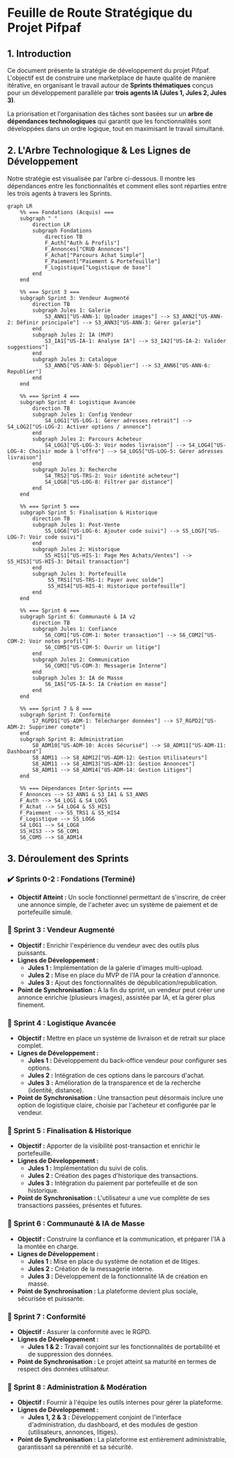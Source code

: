 # Feuille de Route Stratégique du Projet Pifpaf

## 1. Introduction
Ce document présente la stratégie de développement du projet Pifpaf. L'objectif est de construire une marketplace de haute qualité de manière itérative, en organisant le travail autour de **Sprints thématiques** conçus pour un développement parallèle par **trois agents IA (Jules 1, Jules 2, Jules 3)**.

La priorisation et l'organisation des tâches sont basées sur un **arbre de dépendances technologiques** qui garantit que les fonctionnalités sont développées dans un ordre logique, tout en maximisant le travail simultané.

## 2. L'Arbre Technologique & Les Lignes de Développement
Notre stratégie est visualisée par l'arbre ci-dessous. Il montre les dépendances entre les fonctionnalités et comment elles sont réparties entre les trois agents à travers les Sprints.

```mermaid
graph LR
    %% === Fondations (Acquis) ===
    subgraph " "
        direction LR
        subgraph Fondations
            direction TB
            F_Auth["Auth & Profils"]
            F_Annonces["CRUD Annonces"]
            F_Achat["Parcours Achat Simple"]
            F_Paiement["Paiement & Portefeuille"]
            F_Logistique["Logistique de base"]
        end
    end

    %% === Sprint 3 ===
    subgraph Sprint 3: Vendeur Augmenté
        direction TB
        subgraph Jules 1: Galerie
            S3_ANN1["US-ANN-1: Uploader images"] --> S3_ANN2["US-ANN-2: Définir principale"] --> S3_ANN3["US-ANN-3: Gérer galerie"]
        end
        subgraph Jules 2: IA (MVP)
            S3_IA1["US-IA-1: Analyse IA"] --> S3_IA2["US-IA-2: Valider suggestions"]
        end
        subgraph Jules 3: Catalogue
            S3_ANN5["US-ANN-5: Dépublier"] --> S3_ANN6["US-ANN-6: Republier"]
        end
    end

    %% === Sprint 4 ===
    subgraph Sprint 4: Logistique Avancée
        direction TB
        subgraph Jules 1: Config Vendeur
            S4_LOG1["US-LOG-1: Gérer adresses retrait"] --> S4_LOG2["US-LOG-2: Activer options / annonce"]
        end
        subgraph Jules 2: Parcours Acheteur
            S4_LOG3["US-LOG-3: Voir modes livraison"] --> S4_LOG4["US-LOG-4: Choisir mode à l'offre"] --> S4_LOG5["US-LOG-5: Gérer adresses livraison"]
        end
        subgraph Jules 3: Recherche
            S4_TRS2["US-TRS-2: Voir identité acheteur"]
            S4_LOG8["US-LOG-8: Filtrer par distance"]
        end
    end

    %% === Sprint 5 ===
    subgraph Sprint 5: Finalisation & Historique
        direction TB
        subgraph Jules 1: Post-Vente
            S5_LOG6["US-LOG-6: Ajouter code suivi"] --> S5_LOG7["US-LOG-7: Voir code suivi"]
        end
        subgraph Jules 2: Historique
            S5_HIS1["US-HIS-1: Page Mes Achats/Ventes"] --> S5_HIS3["US-HIS-3: Détail transaction"]
        end
        subgraph Jules 3: Portefeuille
             S5_TRS1["US-TRS-1: Payer avec solde"]
             S5_HIS4["US-HIS-4: Historique portefeuille"]
        end
    end

    %% === Sprint 6 ===
    subgraph Sprint 6: Communauté & IA v2
        direction TB
        subgraph Jules 1: Confiance
            S6_COM1["US-COM-1: Noter transaction"] --> S6_COM2["US-COM-2: Voir notes profil"]
            S6_COM5["US-COM-5: Ouvrir un litige"]
        end
        subgraph Jules 2: Communication
            S6_COM3["US-COM-3: Messagerie Interne"]
        end
        subgraph Jules 3: IA de Masse
            S6_IA5["US-IA-5: IA Création en masse"]
        end
    end

    %% === Sprint 7 & 8 ===
    subgraph Sprint 7: Conformité
        S7_RGPD1["US-ADM-1: Télécharger données"] --> S7_RGPD2["US-ADM-2: Supprimer compte"]
    end
    subgraph Sprint 8: Administration
        S8_ADM10["US-ADM-10: Accès Sécurisé"] --> S8_ADM11["US-ADM-11: Dashboard"]
        S8_ADM11 --> S8_ADM12["US-ADM-12: Gestion Utilisateurs"]
        S8_ADM11 --> S8_ADM13["US-ADM-13: Gestion Annonces"]
        S8_ADM11 --> S8_ADM14["US-ADM-14: Gestion Litiges"]
    end

    %% === Dépendances Inter-Sprints ===
    F_Annonces --> S3_ANN1 & S3_IA1 & S3_ANN5
    F_Auth --> S4_LOG1 & S4_LOG5
    F_Achat --> S4_LOG4 & S5_HIS1
    F_Paiement --> S5_TRS1 & S5_HIS4
    F_Logistique --> S5_LOG6
    S4_LOG1 --> S4_LOG8
    S5_HIS3 --> S6_COM1
    S6_COM5 --> S8_ADM14
```

## 3. Déroulement des Sprints

### ✔️ Sprints 0-2 : Fondations (Terminé)
- **Objectif Atteint :** Un socle fonctionnel permettant de s'inscrire, de créer une annonce simple, de l'acheter avec un système de paiement et de portefeuille simulé.

### 🚀 Sprint 3 : Vendeur Augmenté
- **Objectif :** Enrichir l'expérience du vendeur avec des outils plus puissants.
- **Lignes de Développement :**
  - **Jules 1 :** Implémentation de la galerie d'images multi-upload.
  - **Jules 2 :** Mise en place du MVP de l'IA pour la création d'annonce.
  - **Jules 3 :** Ajout des fonctionnalités de dépublication/republication.
- **Point de Synchronisation :** À la fin du sprint, un vendeur peut créer une annonce enrichie (plusieurs images), assistée par IA, et la gérer plus finement.

### 🚀 Sprint 4 : Logistique Avancée
- **Objectif :** Mettre en place un système de livraison et de retrait sur place complet.
- **Lignes de Développement :**
  - **Jules 1 :** Développement du back-office vendeur pour configurer ses options.
  - **Jules 2 :** Intégration de ces options dans le parcours d'achat.
  - **Jules 3 :** Amélioration de la transparence et de la recherche (identité, distance).
- **Point de Synchronisation :** Une transaction peut désormais inclure une option de logistique claire, choisie par l'acheteur et configurée par le vendeur.

### 🚀 Sprint 5 : Finalisation & Historique
- **Objectif :** Apporter de la visibilité post-transaction et enrichir le portefeuille.
- **Lignes de Développement :**
  - **Jules 1 :** Implémentation du suivi de colis.
  - **Jules 2 :** Création des pages d'historique des transactions.
  - **Jules 3 :** Intégration du paiement par portefeuille et de son historique.
- **Point de Synchronisation :** L'utilisateur a une vue complète de ses transactions passées, présentes et futures.

### 🚀 Sprint 6 : Communauté & IA de Masse
- **Objectif :** Construire la confiance et la communication, et préparer l'IA à la montée en charge.
- **Lignes de Développement :**
  - **Jules 1 :** Mise en place du système de notation et de litiges.
  - **Jules 2 :** Création de la messagerie interne.
  - **Jules 3 :** Développement de la fonctionnalité IA de création en masse.
- **Point de Synchronisation :** La plateforme devient plus sociale, sécurisée et puissante.

### 🚀 Sprint 7 : Conformité
- **Objectif :** Assurer la conformité avec le RGPD.
- **Lignes de Développement :**
  - **Jules 1 & 2 :** Travail conjoint sur les fonctionnalités de portabilité et de suppression des données.
- **Point de Synchronisation :** Le projet atteint sa maturité en termes de respect des données utilisateur.

### 🚀 Sprint 8 : Administration & Modération
- **Objectif :** Fournir à l'équipe les outils internes pour gérer la plateforme.
- **Lignes de Développement :**
  - **Jules 1, 2 & 3 :** Développement conjoint de l'interface d'administration, du dashboard, et des modules de gestion (utilisateurs, annonces, litiges).
- **Point de Synchronisation :** La plateforme est entièrement administrable, garantissant sa pérennité et sa sécurité.
